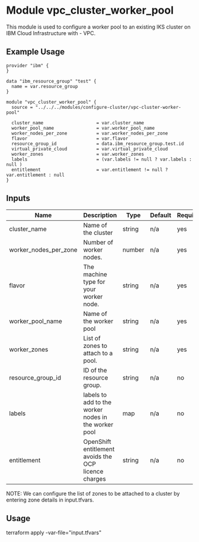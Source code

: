 # Module vpc_cluster_worker_pool

This module is used to configure a worker pool to an existing IKS cluster on IBM Cloud Infrastructure with - VPC.

## Example Usage
```
provider "ibm" {
}

data "ibm_resource_group" "test" {
  name = var.resource_group
}

module "vpc_cluster_worker_pool" {
  source = "../../../modules/configure-cluster/vpc-cluster-worker-pool"

  cluster_name                    = var.cluster_name
  worker_pool_name                = var.worker_pool_name
  worker_nodes_per_zone           = var.worker_nodes_per_zone
  flavor                          = var.flavor
  resource_group_id               = data.ibm_resource_group.test.id
  virtual_private_cloud           = var.virtual_private_cloud
  worker_zones                    = var.worker_zones
  labels                          = (var.labels != null ? var.labels : null )
  entitlement                     = var.entitlement != null ? var.entitlement : null
}
```

<!-- BEGINNING OF PRE-COMMIT-TERRAFORM DOCS HOOK -->
## Inputs

| Name                              | Description                                           | Type   | Default | Required |
|-----------------------------------|-------------------------------------------------------|--------|---------|----------|
| cluster\_name                     | Name of the cluster                                   | string | n/a     | yes      |
| worker\_nodes\_per\_zone          | Number of worker nodes.                               | number | n/a     | yes      |
| flavor                            | The machine type for your worker node.                | string | n/a     | yes      |
| worker\_pool\_name                | Name of the worker pool                               | string | n/a     | yes      |
| worker\_zones                     | List of zones to attach to a pool.                    | string | n/a     | yes      |
| resource\_group\_id               | ID of the resource group.                             | string | n/a     | no       |
| labels                            | labels to add to the worker nodes in the worker pool  | map    | n/a     | no       |
| entitlement                       | OpenShift entitlement avoids the OCP licence charges  | string | n/a     | no       |

<!-- END OF PRE-COMMIT-TERRAFORM DOCS HOOK -->

NOTE: We can configure the list of zones to be attached to a cluster by entering zone details in input.tfvars.

## Usage

terraform apply -var-file="input.tfvars"

